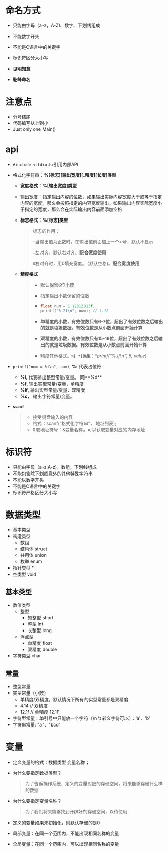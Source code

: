  # 命名方式

- 只能由字母（a-z，A-Z)、数字、下划线组成

- 不能数字开头

- 不能是C语言中的关键字

- 标识符区分大小写

- **见明知意**

- **驼峰命名**

# 注意点

- 分号结尾
- 代码编写从上到小
- Just only one Main()

# api

- `#include <stdio.h>`引用内部API

- 格式化字符串：**%\[标志\]\[输出宽度\]\[.精度][长度]类型**

  - **宽度格式：%[输出宽度]类型**

  - 输出宽度：指定输出内容的位数，如果输出实际内容宽度大于或等于指定内容的宽度，那么会按照指定的内容宽度输出。如果输出内容实际宽度小于指定的宽度，那么会在实际输出内容前面添加空格

  - **标志格式：%[标志]类型**

    > 标志的作用：
    >
    > `+`当输出值为正数时，在输出值前面加上一个+号，默认不显示
    >
    > `-`左对齐，默认右对齐。**配合宽度使用**
    >
    > `0`右对齐时，用0填充宽度。（默认空格)。**配合宽度使用**

  - **精度格式**

    > - 默认保留6位小数
    >
    > - 指定输出小数保留的位数
    >
    > - ```c
    >   float num = 1.12312313f;
    >   printf("%.2f\n", num); // 1.12
    >   ```
    >
    > - **单精度的小数，有效位数只有6-7位，超出了有效位数之后输出的就是垃圾数据。有效位数是从小数点前面开始计算**
    >
    > - **双精度的小数，有效位数只有15-16位，超出了有效位数之后输出的就是垃圾数据。有效位数是从小数点前面开始计算**
    >
    > - 精度其他格式。**`%[.*]类型`**：**printf("%.*lf\n", 5, value)**

- `printf("num = %i\n", num)`, **%i** 代表占位符

  - **%i**, 代表输出整型常量/变量。 同**%d**
  - **%f**, 输出实型常量/变量，单精度
  - **%lf**, 输出实型常量/变量，双精度
  - **%c**， 输出字符常量/变量。

- **`scanf`**

  > - 接受键盘输入的内容
  > - 格式：scanf(“格式化字符串”， 地址列表);
  > - &取地址符号：&变量名称，可以获取变量对应的内存地址

# 标识符

- 只能由字母（a-z,A-z)，数组，下划线组成
- 不能包含除下划线意外的其他特殊字符串
- 不能以数字开头
- 不能是C语言中的关键字
- 标识符严格区分大小写

# 数据类型

- 基本类型
- 构造类型
  - 数组
  - 结构体 struct
  - 共用体 union
  - 枚举 enum
- 指针类型 *
- 空类型 void

## 基本类型

- 数值类型
  - 整型
    - 短整型 short
    - 整型 int
    - 长整型 long
  - 浮点型 
    - 单精度 float
    - 双精度 double
- 字符类型 char

## 常量

- 整型常量
- 实型常量（小数）
  - 单精度/双精度，默认情况下所有的实型常量都是双精度
  - 4.14 // 双精度
  - 12.1f // 单精度 12.1F
- 字符型常量：单引号中只能放一个字符（\n \t 转义字符可以）：‘a'、'b'
- 字符串常量: "a"、"bcd"

# 变量

- 定义变量的格式：数据类型 变量名称；

- 为什么要指定数据类型？

  > 为了告诉操作系统，定义的变量对应的存储空间，将来能够存储什么样的数据

- 为什么要指定变量名称？

  > 为了我们将来能够找到开辟好的存储空间，以待使用

- 定义的变量如果未初始化，则默认存储的是0

- 局部变量：在同一个范围内，不能出现相同名称的变量

- 全局变量：在同一个范围内，可以出现相同名称的变量

  

